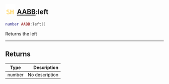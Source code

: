 ## <img src="../../.gitbook/assets/shared.png" width="32" height="32" /> [AABB](../aabb/README.md):left

```lua
number AABB:left()
```

Returns the left

------
## Returns

| Type   | Description |
| ------ | ----------: |
| number | No description |

